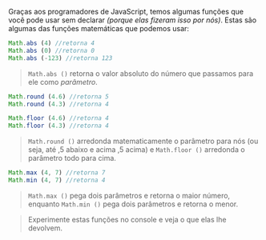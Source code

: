 Graças aos programadores de JavaScript, temos algumas funções que você pode usar sem declarar _(porque elas fizeram isso por nós)_.
Estas são algumas das funções matemáticas que podemos usar:

```javascript
Math.abs (4) //retorna 4
Math.abs (0) //retorna 0
Math.abs (-123) //retorna 123
```
> `Math.abs ()` retorna o valor absoluto do número que passamos para ele como _parâmetro_.

```javascript
Math.round (4.6) //retorna 5
Math.round (4.3) //retorna 4

Math.floor (4.6) //retorna 4
Math.floor (4.3) //retorna 4
```
> `Math.round ()` arredonda matematicamente o parâmetro para nós (ou seja, até ,5 abaixo e acima ,5 acima) e `Math.floor ()` arredonda o parâmetro todo para cima.

```javascript
Math.max (4, 7) //retorna 7
Math.min (4, 7) //retorna 4
```
> `Math.max ()` pega dois parâmetros e retorna o maior número, enquanto `Math.min ()` pega dois parâmetros e retorna o menor.

> Experimente estas funções no console e veja o que elas lhe devolvem.

